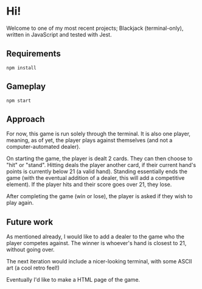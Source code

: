# Hi! 
Welcome to one of my most recent projects; Blackjack (terminal-only), written in JavaScript and tested with Jest.

## Requirements
```npm install```  

## Gameplay
```npm start```

## Approach

For now, this game is run solely through the terminal. It is also one player, meaning, as of yet, the player plays against themselves (and not a computer-automated dealer). 

On starting the game, the player is dealt 2 cards. They can then choose to "hit" or "stand". Hitting deals the player another card, if their current hand's points is currently below 21 (a valid hand). Standing essentially ends the game (with the eventual addition of a dealer, this will add a competitive element). If the player hits and their score goes over 21, they lose. 

After completing the game (win or lose), the player is asked if they wish to play again.

## Future work
As mentioned already, I would like to add a dealer to the game who the player competes against. The winner is whoever's hand is closest to 21, without going over.

The next iteration would include a nicer-looking terminal, with some ASCII art (a cool retro feel!)

Eventually I'd like to make a HTML page of the game.